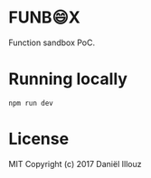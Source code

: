 # FUNB😄X
Function sandbox PoC.

# Running locally
```
npm run dev
```

# License
MIT Copyright (c) 2017 Daniël Illouz
